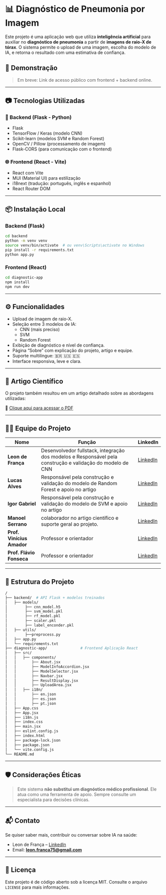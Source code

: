 # 📊 Diagnóstico de Pneumonia por Imagem

Este projeto é uma aplicação web que utiliza **inteligência artificial** para auxiliar no **diagnóstico de pneumonia** a partir de **imagens de raio-X de tórax**. O sistema permite o upload de uma imagem, escolha do modelo de IA, e retorna o resultado com uma estimativa de confiança.

## 🚀 Demonstração

> Em breve: Link de acesso público com frontend + backend online.

---

## 📷 Tecnologias Utilizadas

### 🧠 Backend (Flask - Python)
- Flask
- TensorFlow / Keras (modelo CNN)
- Scikit-learn (modelos SVM e Random Forest)
- OpenCV / Pillow (processamento de imagem)
- Flask-CORS (para comunicação com o frontend)

### 🌐 Frontend (React - Vite)
- React com Vite
- MUI (Material UI) para estilização
- i18next (tradução: português, inglês e espanhol)
- React Router DOM

---

## 📦 Instalação Local

### Backend (Flask)
```bash
cd backend
python -m venv venv
source venv/bin/activate  # ou venv\Scripts\activate no Windows
pip install -r requirements.txt
python app.py
```

### Frontend (React)
```bash
cd diagnostic-app
npm install
npm run dev
```

---

## ⚙️ Funcionalidades

- Upload de imagem de raio-X.
- Seleção entre 3 modelos de IA:
  - CNN (mais preciso)
  - SVM
  - Random Forest
- Exibição de diagnóstico e nível de confiança.
- Página “Sobre” com explicação do projeto, artigo e equipe.
- Suporte multilíngue: 🇧🇷 🇺🇸 🇪🇸
- Interface responsiva, leve e clara.

---

## 📄 Artigo Científico

O projeto também resultou em um artigo detalhado sobre as abordagens utilizadas:

🔗 [Clique aqui para acessar o PDF](https://drive.google.com/file/d/12dEBaoJ9afYAnngHYF7RgdgEA0czDYZW/view?usp=sharing)

---

## 👨‍💻 Equipe do Projeto

| Nome | Função | LinkedIn |
|------|--------|----------|
| **Leon de França** | Desenvolvedor fullstack, integração dos modelos e Responsável pela construção e validação do modelo de CNN | [LinkedIn](https://www.linkedin.com/in/leon-trindade-805232246/) |
| **Lucas Alves** | Responsável pela construção e validação do modelo de Random Forest e apoio no artigo | [LinkedIn](https://www.linkedin.com/in/lucasalves0909/) |
| **Igor Gabriel** | Responsável pela construção e validação do modelo de SVM  e apoio no artigo  | [LinkedIn](https://www.linkedin.com/in/igorgabriel-dev/) |
| **Manoel Serrano** | colaborador no artigo científico e suporte geral ao projeto. | [LinkedIn](https://www.linkedin.com/in/manoel-leonardo-carneiro-sette-serrano-a92b47210/) |
| **Prof. Vinícius Amador** |Professor e orientador | [LinkedIn](https://www.linkedin.com/in/vin%C3%ADcius-costa-amador-684484241/) |
| **Prof. Flávio Fonseca** | Professor e orientador | [LinkedIn](https://www.linkedin.com/in/fl%C3%A1vio-fonseca-02ab9585/) |

---

## 📁 Estrutura do Projeto

```bash
/
├── backend/  # API Flask + modelos treinados
│   ├── models/
│        ├── cnn_model.h5
│        ├── svm_model.pkl
│        ├── rf_model.pkl
│        ├── scaler.pkl
│        ├── label_enconder.pkl
│   ├── utils/  
│        ├──preprocess.py
│   ├── app.py
│   └── requirements.txt
├── diagnostic-app/               # Frontend Aplicação React
│   ├── src/
│   │   ├── components/
│   │       ├── About.jsx
│   │       ├── ModelInfoAccordion.jsx
│   │       ├── ModelSelector.jsx
│   │       ├── Navbar.jsx
│   │       ├── ResultDisplay.jsx
│   │       ├── UploadArea.jsx
│   │   ├── i18n/
│   │       ├── en.json
│   │       ├── es.json
│   │       ├── pt.json
│   ├── App.css
│   ├── App.jsx
│   ├── i18n.js
│   ├── index.css
│   ├── main.jsx
│   ├── eslint.config.js
│   ├── index.html
│   ├── package-lock.json
│   ├── package.json         
│   └── vite.config.js
└── README.md
```

---

## 🛡️ Considerações Éticas

> Este sistema **não substitui um diagnóstico médico profissional**. Ele atua como uma ferramenta de apoio. Sempre consulte um especialista para decisões clínicas.

---

## 📬 Contato

Se quiser saber mais, contribuir ou conversar sobre IA na saúde:

- Leon de França – [LinkedIn](https://www.linkedin.com/in/leon-trindade-805232246/)
- Email: **leon.franca75@gmail.com**

---

## 📘 Licença

Este projeto é de código aberto sob a licença MIT. Consulte o arquivo `LICENSE` para mais informações.
